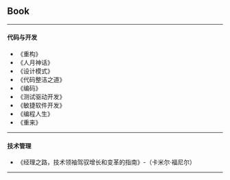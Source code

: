 ## Book

---

#### 代码与开发

- 《重构》
- 《人月神话》
- 《设计模式》
- 《代码整洁之道》
- 《编码》
- 《测试驱动开发》
- 《敏捷软件开发》
- 《编程人生》
- 《重来》

---

#### 技术管理

- 《经理之路，技术领袖驾驭增长和变革的指南》-（卡米尔·福尼尔）

---







